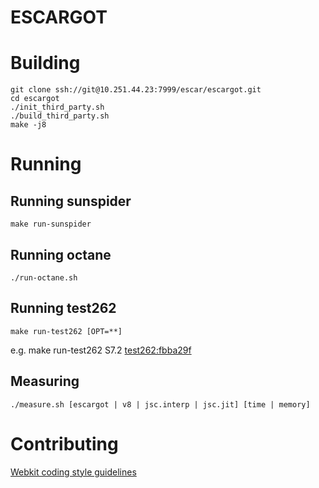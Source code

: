 ESCARGOT
========

# Building

    git clone ssh://git@10.251.44.23:7999/escar/escargot.git
    cd escargot
    ./init_third_party.sh
    ./build_third_party.sh
    make -j8

# Running

## Running sunspider
    make run-sunspider

## Running octane
    ./run-octane.sh

## Running test262
    make run-test262 [OPT=**]
e.g. make run-test262 S7.2
[test262:fbba29f](https://github.com/tc39/test262)

## Measuring
    ./measure.sh [escargot | v8 | jsc.interp | jsc.jit] [time | memory]

# Contributing

[Webkit coding style guidelines](https://www.webkit.org/coding/coding-style.html)


